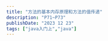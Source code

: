 ```yaml
---
title: "方法的基本内存原理和方法的值传递"
description: "P71~P73"
publishDate: "2023 12 23"
tags: ["java入门上","java"]
---
```


